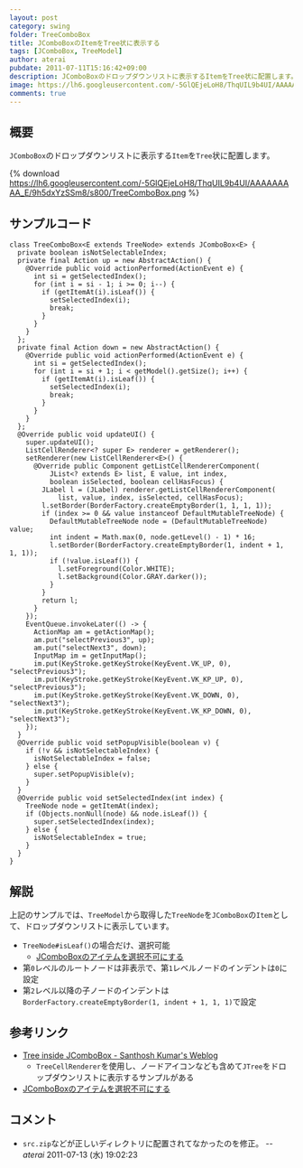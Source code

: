 ```yaml
---
layout: post
category: swing
folder: TreeComboBox
title: JComboBoxのItemをTree状に表示する
tags: [JComboBox, TreeModel]
author: aterai
pubdate: 2011-07-11T15:16:42+09:00
description: JComboBoxのドロップダウンリストに表示するItemをTree状に配置します。
image: https://lh6.googleusercontent.com/-5GlQEjeLoH8/ThqUIL9b4UI/AAAAAAAAA_E/9h5dxYzSSm8/s800/TreeComboBox.png
comments: true
---
```

## 概要
`JComboBox`のドロップダウンリストに表示する`Item`を`Tree`状に配置します。

{% download https://lh6.googleusercontent.com/-5GlQEjeLoH8/ThqUIL9b4UI/AAAAAAAAA_E/9h5dxYzSSm8/s800/TreeComboBox.png %}

## サンプルコード
<pre class="prettyprint"><code>class TreeComboBox&lt;E extends TreeNode&gt; extends JComboBox&lt;E&gt; {
  private boolean isNotSelectableIndex;
  private final Action up = new AbstractAction() {
    @Override public void actionPerformed(ActionEvent e) {
      int si = getSelectedIndex();
      for (int i = si - 1; i &gt;= 0; i--) {
        if (getItemAt(i).isLeaf()) {
          setSelectedIndex(i);
          break;
        }
      }
    }
  };
  private final Action down = new AbstractAction() {
    @Override public void actionPerformed(ActionEvent e) {
      int si = getSelectedIndex();
      for (int i = si + 1; i &lt; getModel().getSize(); i++) {
        if (getItemAt(i).isLeaf()) {
          setSelectedIndex(i);
          break;
        }
      }
    }
  };
  @Override public void updateUI() {
    super.updateUI();
    ListCellRenderer&lt;? super E&gt; renderer = getRenderer();
    setRenderer(new ListCellRenderer&lt;E&gt;() {
      @Override public Component getListCellRendererComponent(
          JList&lt;? extends E&gt; list, E value, int index,
          boolean isSelected, boolean cellHasFocus) {
        JLabel l = (JLabel) renderer.getListCellRendererComponent(
            list, value, index, isSelected, cellHasFocus);
        l.setBorder(BorderFactory.createEmptyBorder(1, 1, 1, 1));
        if (index &gt;= 0 &amp;&amp; value instanceof DefaultMutableTreeNode) {
          DefaultMutableTreeNode node = (DefaultMutableTreeNode) value;
          int indent = Math.max(0, node.getLevel() - 1) * 16;
          l.setBorder(BorderFactory.createEmptyBorder(1, indent + 1, 1, 1));
          if (!value.isLeaf()) {
            l.setForeground(Color.WHITE);
            l.setBackground(Color.GRAY.darker());
          }
        }
        return l;
      }
    });
    EventQueue.invokeLater(() -&gt; {
      ActionMap am = getActionMap();
      am.put("selectPrevious3", up);
      am.put("selectNext3", down);
      InputMap im = getInputMap();
      im.put(KeyStroke.getKeyStroke(KeyEvent.VK_UP, 0), "selectPrevious3");
      im.put(KeyStroke.getKeyStroke(KeyEvent.VK_KP_UP, 0), "selectPrevious3");
      im.put(KeyStroke.getKeyStroke(KeyEvent.VK_DOWN, 0), "selectNext3");
      im.put(KeyStroke.getKeyStroke(KeyEvent.VK_KP_DOWN, 0), "selectNext3");
    });
  }
  @Override public void setPopupVisible(boolean v) {
    if (!v &amp;&amp; isNotSelectableIndex) {
      isNotSelectableIndex = false;
    } else {
      super.setPopupVisible(v);
    }
  }
  @Override public void setSelectedIndex(int index) {
    TreeNode node = getItemAt(index);
    if (Objects.nonNull(node) &amp;&amp; node.isLeaf()) {
      super.setSelectedIndex(index);
    } else {
      isNotSelectableIndex = true;
    }
  }
}
</code></pre>

## 解説
上記のサンプルでは、`TreeModel`から取得した`TreeNode`を`JComboBox`の`Item`として、ドロップダウンリストに表示しています。

- `TreeNode#isLeaf()`の場合だけ、選択可能
    - [JComboBoxのアイテムを選択不可にする](https://ateraimemo.com/Swing/DisableItemComboBox.html)
- 第`0`レベルのルートノードは非表示で、第`1`レベルノードのインデントは`0`に設定
- 第`2`レベル以降の子ノードのインデントは`BorderFactory.createEmptyBorder(1, indent + 1, 1, 1)`で設定

<!-- dummy comment line for breaking list -->

## 参考リンク
- [Tree inside JComboBox - Santhosh Kumar's Weblog](http://www.jroller.com/santhosh/entry/tree_inside_jcombobox)
    - `TreeCellRenderer`を使用し、ノードアイコンなども含めて`JTree`をドロップダウンリストに表示するサンプルがある
- [JComboBoxのアイテムを選択不可にする](https://ateraimemo.com/Swing/DisableItemComboBox.html)

<!-- dummy comment line for breaking list -->

## コメント
- `src.zip`などが正しいディレクトリに配置されてなかったのを修正。 -- *aterai* 2011-07-13 (水) 19:02:23

<!-- dummy comment line for breaking list -->
